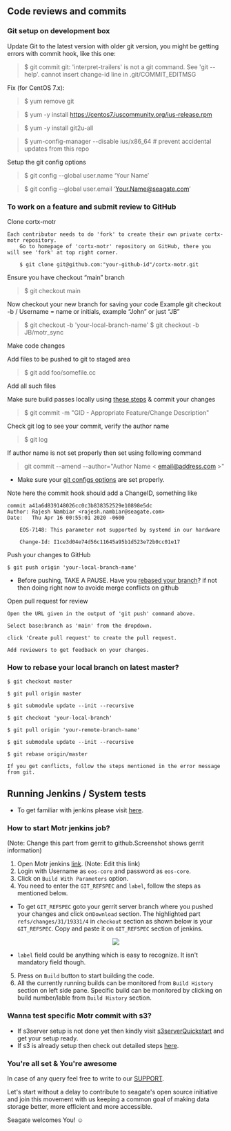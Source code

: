 ## Code reviews and commits

### Git setup on development box
Update Git to the latest version
with older git version, you might be getting errors with commit hook, like this one:


> $ git commit
> git: 'interpret-trailers' is not a git command. See 'git --help'.
cannot insert change-id line in .git/COMMIT_EDITMSG

Fix (for CentOS 7.x):

 > $ yum remove git
 
 > $ yum -y install  https://centos7.iuscommunity.org/ius-release.rpm
 
 > $ yum -y install  git2u-all
 
 > $ yum-config-manager --disable ius/x86_64 # prevent accidental updates from this repo
 
Setup the git config options

 > $ git config --global user.name ‘Your Name’
 
 > $ git config --global user.email ‘Your.Name@seagate.com’

### To work on a feature and submit review to GitHub

Clone cortx-motr

    Each contributor needs to do 'fork' to create their own private cortx-motr repository.
        Go to homepage of 'cortx-motr' repository on GitHub, there you will see 'fork' at top right corner.

        $ git clone git@github.com:"your-github-id"/cortx-motr.git


Ensure you have checkout “main” branch

> $ git checkout main

Now checkout your new branch for saving your code
Example git checkout -b <username>/<feature>
Username = name or initials, example “John” or just “JB”
> $ git checkout -b 'your-local-branch-name'
> $ git checkout -b JB/motr_sync

Make code changes

Add files to be pushed to git to staged area

> $ git add foo/somefile.cc

Add all such files

Make sure build passes locally using [these steps](#compilation-and-running-unit-test) & commit your changes

> $ git commit -m "GID - Appropriate Feature/Change Description"

Check git log to see your commit, verify the author name

> $ git log 

If author name is not set properly then set using following command

> git commit --amend --author="Author Name < email@address.com >"

 * Make sure your [git configs options](#getting-git--gerit-to-work) are set properly.

Note here the commit hook should add a ChangeID, something like 
~~~
commit a41a6d839148026cc0c3b838352529e10898e5dc
Author: Rajesh Nambiar <rajesh.nambiar@seagate.com>
Date:   Thu Apr 16 00:55:01 2020 -0600

    EOS-7148: This parameter not supported by systemd in our hardware

    Change-Id: I1ce3d04e74d56c11645a95b1d523e72b0cc01e17
~~~

Push your changes to GitHub

    $ git push origin 'your-local-branch-name'
    
* Before pushing, TAKE A PAUSE. Have you [rebased your branch](#How-to-rebase)? if not then doing right now to avoide merge conflicts on github

Open pull request for review

    Open the URL given in the output of 'git push' command above.

    Select base:branch as 'main' from the dropdown.

    click 'Create pull request' to create the pull request.

    Add reviewers to get feedback on your changes.

### How to rebase your local branch on latest master?

    $ git checkout master

    $ git pull origin master

    $ git submodule update --init --recursive

    $ git checkout 'your-local-branch'

    $ git pull origin 'your-remote-branch-name'

    $ git submodule update --init --recursive

    $ git rebase origin/master

    If you get conflicts, follow the steps mentioned in the error message from git.

## Running Jenkins / System tests

* To get familiar with jenkins please visit [here](https://en.wikipedia.org/wiki/Jenkins_(software)).

### How to start Motr jenkins job?
(Note: Change this part from gerrit to github.Screenshot shows gerrit information)
1. Open Motr jenkins [link](http://eos-jenkins.colo.seagate.com/job/Release_Engineering/job/InnerSource/job/EOS-Core/job/mero-vm-test/). (Note: Edit this link)
2. Login with Username as `eos-core` and password as `eos-core`.
3. Click on `Build With Parameters` option.
4. You need to enter the `GIT_REFSPEC` and `label`, follow the steps as mentioned below.
  * To get `GIT_REFSPEC` goto your gerrit server branch where you pushed your changes and click on`Download` section. The highlighted part `refs/changes/31/19331/4` in `checkout` section as shown below is your `GIT_REFSPEC`. Copy and paste it on `GIT_REFSPEC` section of jenkins.
  
  
<p align="center"><img src="../../assets/images/mero_gerritsnap_jenkins_GIT_REFSPEC_detail.JPG?raw=true"></p>

  * `label` field could be anything which is easy to recognize. It isn't mandatory field though.
5. Press on `Build` button to start building the code. 
6. All the currently running builds can be monitored from `Build History` section on left side pane. Specific build can be monitored by clicking on build number/lable from `Build History` section.

### Wanna test specific Motr commit with s3?

* If s3server setup is not done yet then kindly visit [s3serverQuickstart](CortxS3ServerQuickStart.md) and get your setup ready.
* If s3 is already setup then check out detailed steps [here](CortxS3ServerQuickStart.md#Testing-specific-MERO-version-with-S3Server).

### You're all set & You're awesome

In case of any query feel free to write to our [SUPPORT](SUPPORT.md).

Let's start without a delay to contribute to seagate's open source initiative and join this movement with us keeping a common goal of making data storage better, more efficient and more accessible.

Seagate welcomes You! :relaxed:
